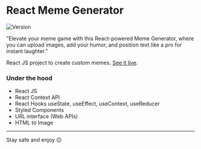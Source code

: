 # React Meme Generator

![Version](https://img.shields.io/badge/version-1.0.5-success)

"Elevate your meme game with this React-powered Meme Generator, where you can upload images, add your humor, and position text like a pro for instant laughter."

React JS project to create custom memes. 
[See it live](https://pd-meme-generator.netlify.app/).

### Under the hood

- React JS
- React Context API
- React Hooks useState, useEffect, useContext, useReducer
- Styled Components
- URL interface (Web APIs)
- HTML to Image

---

Stay safe and enjoy 😉
